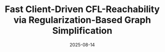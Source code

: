 ---
title: "Fast Client-Driven CFL-Reachability via Regularization-Based Graph Simplification"
collection: publications
permalink: /publication/MoYe
date: 2025-08-14
venue: 'OOPSLA'
paperurl: 'http://lujiefsi.github.io/files/papers/moye.pdf'
authors: 'Chenghang Shi, Dongjie He, Haofeng Li, Jie Lu, Lian Li, and Jingling Xue'
ccfrank: 'CCF-A'
--- 
